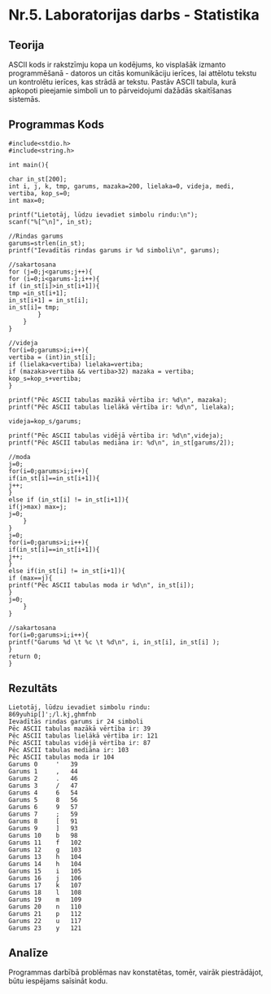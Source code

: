 # Nr.5. Laboratorijas darbs - Statistika

## Teorija

ASCII kods ir rakstzīmju kopa un kodējums, ko visplašāk izmanto programmēšanā - datoros un citās komunikāciju ierīces, lai attēlotu tekstu un kontrolētu ierīces, kas strādā ar tekstu. Pastāv ASCII tabula, kurā apkopoti pieejamie simboli un to pārveidojumi dažādās skaitīšanas sistemās.

## Programmas Kods 
``` 
#include<stdio.h>
#include<string.h>

int main(){

char in_st[200];
int i, j, k, tmp, garums, mazaka=200, lielaka=0, videja, medi, vertiba, kop_s=0;
int max=0;

printf("Lietotāj, lūdzu ievadiet simbolu rindu:\n");
scanf("%[^\n]", in_st);

//Rindas garums
garums=strlen(in_st);
printf("Ievadītās rindas garums ir %d simboli\n", garums);

//sakartosana
for (j=0;j<garums;j++){
for (i=0;i<garums-1;i++){
if (in_st[i]>in_st[i+1]){
tmp =in_st[i+1];
in_st[i+1] = in_st[i];
in_st[i]= tmp;
		}
	}
}

//videja
for(i=0;garums>i;i++){
vertiba = (int)in_st[i];
if (lielaka<vertiba) lielaka=vertiba;
if (mazaka>vertiba && vertiba>32) mazaka = vertiba;
kop_s=kop_s+vertiba;
}

printf("Pēc ASCII tabulas mazākā vērtība ir: %d\n", mazaka);
printf("Pēc ASCII tabulas lielākā vērtība ir: %d\n", lielaka);

videja=kop_s/garums;

printf("Pēc ASCII tabulas vidējā vērtība ir: %d\n",videja);
printf("Pēc ASCII tabulas mediāna ir: %d\n", in_st[garums/2]);

//moda
j=0;
for(i=0;garums>i;i++){
if(in_st[i]==in_st[i+1]){
j++;
}
else if (in_st[i] != in_st[i+1]){
if(j>max) max=j;
j=0;
	}
}
j=0;
for(i=0;garums>i;i++){
if(in_st[i]==in_st[i+1]){
j++;
}
else if(in_st[i] != in_st[i+1]){
if (max==j){
printf("Pēc ASCII tabulas moda ir %d\n", in_st[i]);
}
j=0;
	}
}

//sakartosana
for(i=0;garums>i;i++){
printf("Garums %d \t %c \t %d\n", i, in_st[i], in_st[i] );
}
return 0;
}

```

## Rezultāts
```
Lietotāj, lūdzu ievadiet simbolu rindu:
869yuhip[]';/l.kj,ghmfnb
Ievadītās rindas garums ir 24 simboli
Pēc ASCII tabulas mazākā vērtība ir: 39
Pēc ASCII tabulas lielākā vērtība ir: 121
Pēc ASCII tabulas vidējā vērtība ir: 87
Pēc ASCII tabulas mediāna ir: 103
Pēc ASCII tabulas moda ir 104
Garums 0 	 ' 	 39
Garums 1 	 , 	 44
Garums 2 	 . 	 46
Garums 3 	 / 	 47
Garums 4 	 6 	 54
Garums 5 	 8 	 56
Garums 6 	 9 	 57
Garums 7 	 ; 	 59
Garums 8 	 [ 	 91
Garums 9 	 ] 	 93
Garums 10 	 b 	 98
Garums 11 	 f 	 102
Garums 12 	 g 	 103
Garums 13 	 h 	 104
Garums 14 	 h 	 104
Garums 15 	 i 	 105
Garums 16 	 j 	 106
Garums 17 	 k 	 107
Garums 18 	 l 	 108
Garums 19 	 m 	 109
Garums 20 	 n 	 110
Garums 21 	 p 	 112
Garums 22 	 u 	 117
Garums 23 	 y 	 121
```
## Analīze
Programmas darbībā problēmas nav konstatētas, tomēr, vairāk piestrādājot, būtu iespējams saīsināt kodu.

